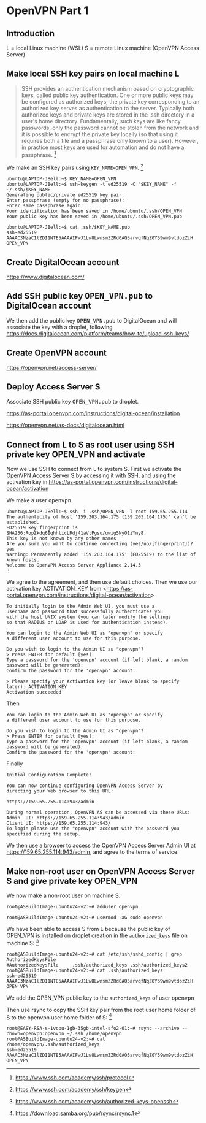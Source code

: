 # OpenVPN Part 1

## Introduction

L = local Linux machine (WSL)
S = remote Linux machine (OpenVPN Access Server)

## Make local SSH key pairs on local machine L

> SSH provides an authentication mechanism based on cryptographic keys, called public key authentication.
> One or more public keys may be configured as authorized keys; the private key corresponding to an authorized key serves as authentication to the server.
> Typically both authorized keys and private keys are stored in the .ssh directory in a user's home directory.
> Fundamentally, such keys are like fancy passwords, only the password cannot be stolen from the network and it is possible to encrypt the private key locally
> (so that using it requires both a file and a passphrase only known to a user). However, in practice most keys are used for automation and do not have a passphrase. [^ssh]

[^ssh]: <https://www.ssh.com/academy/ssh/protocol>

We make an SSH key pairs using `KEY_NAME=OPEN_VPN`. [^ssh-key-gen]

[^ssh-key-gen]: <https://www.ssh.com/academy/ssh/keygen>

```console
ubuntu@LAPTOP-JBell:~$ KEY_NAME=OPEN_VPN
ubuntu@LAPTOP-JBell:~$ ssh-keygen -t ed25519 -C "$KEY_NAME" -f ~/.ssh/$KEY_NAME
Generating public/private ed25519 key pair.
Enter passphrase (empty for no passphrase):
Enter same passphrase again:
Your identification has been saved in /home/ubuntu/.ssh/OPEN_VPN
Your public key has been saved in /home/ubuntu/.ssh/OPEN_VPN.pub

ubuntu@LAPTOP-JBell:~$ cat .ssh/$KEY_NAME.pub
ssh-ed25519 AAAAC3NzaC1lZDI1NTE5AAAAIFwJ1Lw8LwnsmZZRd0AQ5arvqfNqZ0Y59wm9vtdozZiH OPEN_VPN
```

## Create DigitalOcean account

<https://www.digitalocean.com/>

## Add SSH public key <tt>OPEN_VPN.pub</tt> to DigitalOcean account

We then add the public key <tt>OPEN_VPN.pub</tt> to DigitalOcean and will associate the key with a droplet, following
<https://docs.digitalocean.com/platform/teams/how-to/upload-ssh-keys/>

## Create OpenVPN account

<https://openvpn.net/access-server/>

## Deploy Access Server S

Associate SSH public key <tt>OPEN_VPN.pub</tt> to droplet.

<https://as-portal.openvpn.com/instructions/digital-ocean/installation>

<https://openvpn.net/as-docs/digitalocean.html>

## Connect from L to S as root user using SSH private key OPEN_VPN and activate

Now we use SSH to connect from L to system S. First we activate the OpenVPN Access Server S by accessing it with SSH, and using the
activation key in <https://as-portal.openvpn.com/instructions/digital-ocean/activation>

We make a user <tt>openvpn</tt>.

```console
ubuntu@LAPTOP-JBell:~$ ssh -i .ssh/OPEN_VPN -l root 159.65.255.114
The authenticity of host '159.203.164.175 (159.203.164.175)' can't be established.
ED25519 key fingerprint is SHA256:RopZkdq6IqhhticLRdj41aVtPgsu/uwig5NyO1iYny8.
This key is not known by any other names
Are you sure you want to continue connecting (yes/no/[fingerprint])? yes
Warning: Permanently added '159.203.164.175' (ED25519) to the list of known hosts.
Welcome to OpenVPN Access Server Appliance 2.14.3
⋮
```

We agree to the agreement, and then use default choices. Then we use our activation key ACTIVATION_KEY from
<<https://as-portal.openvpn.com/instructions/digital-ocean/activation>>

```console
To initially login to the Admin Web UI, you must use a
username and password that successfully authenticates you
with the host UNIX system (you can later modify the settings
so that RADIUS or LDAP is used for authentication instead).

You can login to the Admin Web UI as "openvpn" or specify
a different user account to use for this purpose.

Do you wish to login to the Admin UI as "openvpn"?
> Press ENTER for default [yes]:
Type a password for the 'openvpn' account (if left blank, a random password will be generated):
Confirm the password for the 'openvpn' account:

> Please specify your Activation key (or leave blank to specify later): ACTIVATION_KEY
Activation succeeded
```

Then

```console
You can login to the Admin Web UI as "openvpn" or specify
a different user account to use for this purpose.

Do you wish to login to the Admin UI as "openvpn"?
> Press ENTER for default [yes]:
Type a password for the 'openvpn' account (if left blank, a random password will be generated):
Confirm the password for the 'openvpn' account:
```

Finally

```console
Initial Configuration Complete!

You can now continue configuring OpenVPN Access Server by
directing your Web browser to this URL:

https://159.65.255.114:943/admin

During normal operation, OpenVPN AS can be accessed via these URLs:
Admin  UI: https://159.65.255.114:943/admin
Client UI: https://159.65.255.114:943/
To login please use the "openvpn" account with the password you specified during the setup.
```

We then use a browser to access the OpenVPN Access Server Admin UI at <https://159.65.255.114:943/admin>, and agree to the
terms of service.

## Make non-root user on OpenVPN Access Server S and give private key OPEN_VPN

We now make a non-root user on machine S.

```console
root@ASBuildImage-ubuntu24-v2:~# adduser openvpn
```

```console
root@ASBuildImage-ubuntu24-v2:~# usermod -aG sudo openvpn
```

We have been able to access S from L because the public key of OPEN_VPN is installed on droplet creation in the `authorized_keys` file on machine S: [^authorized-keys]

[^authorized-keys]: <https://www.ssh.com/academy/ssh/authorized-keys-openssh>

```console
root@ASBuildImage-ubuntu24-v2:~# cat /etc/ssh/sshd_config | grep AuthorizedKeysFile
#AuthorizedKeysFile     .ssh/authorized_keys .ssh/authorized_keys2
root@ASBuildImage-ubuntu24-v2:~# cat .ssh/authorized_keys
ssh-ed25519 AAAAC3NzaC1lZDI1NTE5AAAAIFwJ1Lw8LwnsmZZRd0AQ5arvqfNqZ0Y59wm9vtdozZiH OPEN_VPN
```

We add the OPEN_VPN public key to the `authorized_keys` of user <tt>openvpn</tt>

Then use rsync to copy the SSH key pair from the root user home folder of S to the openvpn user home folder of S: [^rsync]

[^rsync]: <https://download.samba.org/pub/rsync/rsync.1>

```console
root@EASY-RSA-s-1vcpu-1gb-35gb-intel-sfo2-01:~# rsync --archive --chown=openvpn:openvpn ~/.ssh /home/openvpn
root@ASBuildImage-ubuntu24-v2:~# cat /home/openvpn/.ssh/authorized_keys
ssh-ed25519 AAAAC3NzaC1lZDI1NTE5AAAAIFwJ1Lw8LwnsmZZRd0AQ5arvqfNqZ0Y59wm9vtdozZiH OPEN_VPN
```
